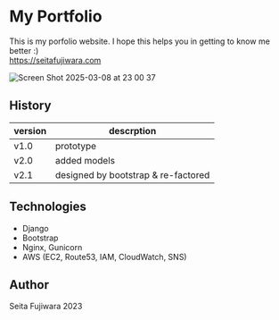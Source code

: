 # My Portfolio
This is my porfolio website. I hope this helps you in getting to know me better :) <br>
https://seitafujiwara.com

![Screen Shot 2025-03-08 at 23 00 37](https://github.com/user-attachments/assets/ccffe24f-e1b4-46e3-a323-60f7f4ec4893)


## History
version|descrption
--- | ---
v1.0 | prototype 
v2.0 | added models 
v2.1 | designed by bootstrap & re-factored

## Technologies
- Django
- Bootstrap
- Nginx, Gunicorn
- AWS (EC2, Route53, IAM, CloudWatch, SNS)

## Author
Seita Fujiwara 2023
